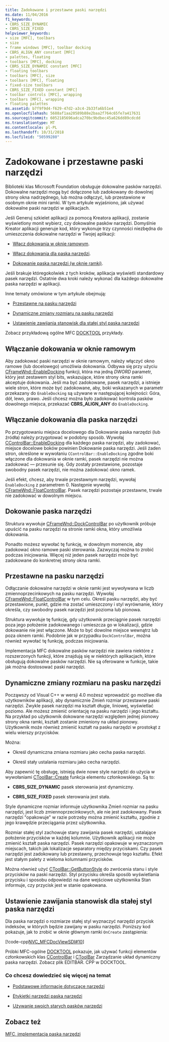```yaml
---
title: Zadokowane i przestawne paski narzędzi
ms.date: 11/04/2016
f1_keywords:
- CBRS_SIZE_DYNAMIC
- CBRS_SIZE_FIXED
helpviewer_keywords:
- size [MFC], toolbars
- size
- frame windows [MFC], toolbar docking
- CBRS_ALIGN_ANY constant [MFC]
- palettes, floating
- toolbars [MFC], docking
- CBRS_SIZE_DYNAMIC constant [MFC]
- floating toolbars
- toolbars [MFC], size
- toolbars [MFC], floating
- fixed-size toolbars
- CBRS_SIZE_FIXED constant [MFC]
- toolbar controls [MFC], wrapping
- toolbars [MFC], wrapping
- floating palettes
ms.assetid: b7f9f9d4-f629-47d2-a3c4-2b33fa6b51e4
ms.openlocfilehash: 5688af1aa20589b88e2baa2f764c65fe7a417631
ms.sourcegitcommit: 6052185696adca270bc9bdbec45a626dd89cdcdd
ms.translationtype: MT
ms.contentlocale: pl-PL
ms.lasthandoff: 10/31/2018
ms.locfileid: "50599280"
---
```

# <a name="docking-and-floating-toolbars"></a>Zadokowane i przestawne paski narzędzi

Biblioteki klas Microsoft Foundation obsługuje dokowalne pasków narzędzi. Dokowalne narzędzi mogą być dołączone lub zadokowany do dowolnej strony okna nadrzędnego, lub można odłączyć, lub przestawione w osobnym oknie mini ramki. W tym artykule wyjaśniono, jak używać dokowalne paski narzędzi w aplikacjach.

Jeśli Generuj szkielet aplikacji za pomocą Kreatora aplikacji, zostanie wyświetlony monit wybierz, czy dokowalne pasków narzędzi. Domyślnie Kreator aplikacji generuje kod, który wykonuje trzy czynności niezbędna do umieszczenia dokowalne narzędzi w Twojej aplikacji:

- [Włącz dokowania w oknie ramowym](#_core_enabling_docking_in_a_frame_window).

- [Włącz dokowania dla paska narzędzi](#_core_enabling_docking_for_a_toolbar).

- [Dokowanie paska narzędzi (w oknie ramki)](#_core_docking_the_toolbar).

Jeśli brakuje któregokolwiek z tych kroków, aplikacja wyświetli standardowy pasek narzędzi. Ostatnie dwa kroki należy wykonać dla każdego dokowalne paska narzędzi w aplikacji.

Inne tematy omówione w tym artykule obejmują:

- [Przestawne na pasku narzędzi](#_core_floating_the_toolbar)

- [Dynamiczne zmiany rozmiaru na pasku narzędzi](#_core_dynamically_resizing_the_toolbar)

- [Ustawienie zawijania stanowisk dla stałej styl paska narzędzi](#_core_setting_wrap_positions_for_a_fixed_style_toolbar)

Zobacz przykładową ogólne MFC [DOCKTOOL](../visual-cpp-samples.md) przykłady.

##  <a name="_core_enabling_docking_in_a_frame_window"></a> Włączanie dokowania w oknie ramowym

Aby zadokować paski narzędzi w oknie ramowym, należy włączyć okno ramowe (lub docelowego) umożliwia dokowania. Odbywa się przy użyciu [CFrameWnd::EnableDocking](../mfc/reference/cframewnd-class.md#enabledocking) funkcji, która ma jedną *DWORD* parametr, który jest zestawem styl bits, wskazujące, które strony okna ramki akceptuje dokowania. Jeśli ma być zadokowane, pasek narzędzi, a istnieje wiele stron, które może być zadokowane, aby, boki wskazanych w parametr przekazany do `EnableDocking` są używane w następującej kolejności: Góra, dół, lewo, prawo. Jeśli chcesz można było zadokować kontrola pasków dowolnego miejsca, przekazać **CBRS_ALIGN_ANY** do `EnableDocking`.

##  <a name="_core_enabling_docking_for_a_toolbar"></a> Włączanie dokowania dla paska narzędzi

Po przygotowaniu miejsca docelowego dla Dokowanie paska narzędzi (lub źródła) należy przygotować w podobny sposób. Wywołaj [CControlBar::EnableDocking](../mfc/reference/ccontrolbar-class.md#enabledocking) dla każdego paska narzędzi, aby zadokować, miejsce docelowe boków powinien Dokowanie paska narzędzi. Jeśli żaden stron, określone w wywołaniu `CControlBar::EnableDocking` zgodne boki włączone dla dokowania w oknie ramki, pasek narzędzi nie można zadokować — przesunie się. Gdy zostały przestawione, pozostaje swobodny pasek narzędzi, nie można zadokować okno ramek.

Jeśli efekt, chcesz, aby trwale przestawnym narzędzi, wywołaj `EnableDocking` z parametrem 0. Następnie wywołaj [CFrameWnd::FloatControlBar](../mfc/reference/cframewnd-class.md#floatcontrolbar). Pasek narzędzi pozostaje przestawne, trwale nie zadokować w dowolnym miejscu.

##  <a name="_core_docking_the_toolbar"></a> Dokowanie paska narzędzi

Struktura wywołuje [CFrameWnd::DockControlBar](../mfc/reference/cframewnd-class.md#dockcontrolbar) po użytkownik próbuje upuścić na pasku narzędzi na stronie ramki okna, który umożliwia dokowania.

Ponadto możesz wywołać tę funkcję, w dowolnym momencie, aby zadokować okno ramowe paski sterowania. Zazwyczaj można to zrobić podczas inicjowania. Więcej niż jeden pasek narzędzi może być zadokowane do konkretnej strony okna ramki.

##  <a name="_core_floating_the_toolbar"></a> Przestawne na pasku narzędzi

Odłączanie dokowalne narzędzi w oknie ramki jest wywoływana w liczb zmiennoprzecinkowych na pasku narzędzi. Wywołaj [CFrameWnd::FloatControlBar](../mfc/reference/cframewnd-class.md#floatcontrolbar) w tym celu. Określ pasku narzędzi, aby być przestawione, punkt, gdzie ma zostać umieszczony i styl wyrównanie, który określa, czy swobodny pasek narzędzi jest pozioma lub pionowa.

Struktura wywołuje tę funkcję, gdy użytkownik przeciągnie pasek narzędzi poza jego położenie zadokowanego i umieszcza go w lokalizacji, gdzie dokowanie nie jest włączone. Może to być dowolne miejsce wewnątrz lub poza oknem ramki. Podobnie jak w przypadku `DockControlBar`, można również wywołać tę funkcję, podczas inicjowania.

Implementacja MFC dokowalne pasków narzędzi nie zawiera niektóre z rozszerzonych funkcji, które znajdują się w niektórych aplikacjach, które obsługują dokowalne pasków narzędzi. Nie są oferowane w funkcje, takie jak można dostosować paski narzędzi.

##  <a name="_core_dynamically_resizing_the_toolbar"></a> Dynamiczne zmiany rozmiaru na pasku narzędzi

Począwszy od Visual C++ w wersji 4.0 możesz wprowadzić go możliwe dla użytkowników aplikacji, aby dynamicznie Zmień rozmiar przestawne paski narzędzi. Zwykle pasek narzędzi ma kształt długie, liniowej, wyświetlać poziomo. Ale możesz zmienić orientację na pasku narzędzi i jego kształtu. Na przykład po użytkownik dokowane narzędzi względem jednej pionowy strony okna ramki, kształt zostanie zmieniony na układ pionowy. Użytkownik może również zmienić kształt na pasku narzędzi w prostokąt z wielu wierszy przycisków.

Można:

- Określ dynamiczna zmiana rozmiaru jako cecha paska narzędzi.

- Określ stały ustalania rozmiaru jako cecha narzędzi.

Aby zapewnić tę obsługę, istnieją dwie nowe style narzędzi do użycia w wywołaniami [CToolBar::Create](../mfc/reference/ctoolbar-class.md#create) funkcja elementu członkowskiego. Są to:

- **CBRS_SIZE_DYNAMIC** pasek sterowania jest dynamiczny.

- **CBRS_SIZE_FIXED** pasek sterowania jest stała.

Style dynamiczne rozmiar informuje użytkownika Zmień rozmiar na pasku narzędzi, jest liczb zmiennoprzecinkowych, ale nie jest zadokowany. Pasek narzędzi "opakowuje" w razie potrzeby można zmienić kształtu, zgodnie z jego krawędzie przeciągania przez użytkownika.

Rozmiar stałej styl zachowuje stany zawijania pasek narzędzi, ustalające położenie przycisków w każdej kolumnie. Użytkownik aplikacji nie może zmienić kształt paska narzędzi. Pasek narzędzi opakowuje w wyznaczonym miejscach, takich jak lokalizacje separatory między przyciskami. Czy pasek narzędzi jest zadokowany lub przestawny, przechowuje tego kształtu. Efekt jest stałym palety z wieloma kolumnami przycisków.

Można również użyć [CToolBar::GetButtonStyle](../mfc/reference/ctoolbar-class.md#getbuttonstyle) do zwrócenia stanu i style przycisków na paski narzędzi. Styl przycisku określa sposób wyświetlania przycisku i sposobu odpowiedzi na dane wejściowe użytkownika Stan informuje, czy przycisk jest w stanie opakowana.

##  <a name="_core_setting_wrap_positions_for_a_fixed_style_toolbar"></a> Ustawienie zawijania stanowisk dla stałej styl paska narzędzi

Dla paska narzędzi o rozmiarze stałej styl wyznaczyć narzędzi przycisk indeksów, w których będzie zawijany w pasku narzędzi. Poniższy kod pokazuje, jak to zrobić w oknie głównym ramki `OnCreate` zastąpienia:

[!code-cpp[NVC_MFCDocViewSDI#10](../mfc/codesnippet/cpp/docking-and-floating-toolbars_1.cpp)]

Próbki MFC-ogólne [DOCKTOOL](../visual-cpp-samples.md) pokazuje, jak używać funkcji elementów członkowskich klas [CControlBar](../mfc/reference/ccontrolbar-class.md) i [CToolBar](../mfc/reference/ctoolbar-class.md) Zarządzanie układ dynamiczny paska narzędzi. Zobacz plik EDITBAR. CPP w DOCKTOOL.

### <a name="what-do-you-want-to-know-more-about"></a>Co chcesz dowiedzieć się więcej na temat

- [Podstawowe informacje dotyczące narzędzi](../mfc/toolbar-fundamentals.md)

- [Etykietki narzędzi paska narzędzi](../mfc/toolbar-tool-tips.md)

- [Używanie swoich starych pasków narzędzi](../mfc/using-your-old-toolbars.md)

## <a name="see-also"></a>Zobacz też

[MFC, implementacja paska narzędzi](../mfc/mfc-toolbar-implementation.md)

